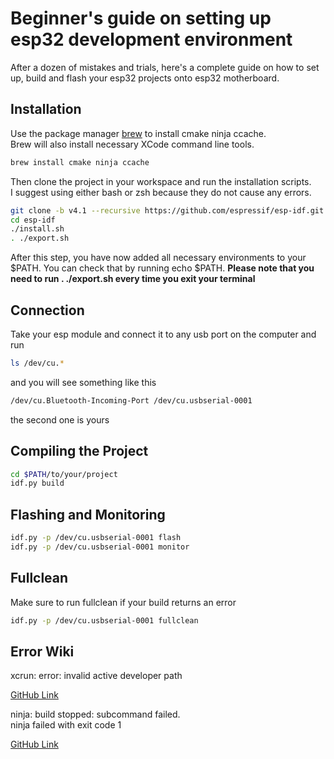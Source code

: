 # Beginner's guide on setting up esp32 development environment

After a dozen of mistakes and trials, here's a complete guide on how to set up, build and flash your esp32 projects onto esp32 motherboard.

## Installation


Use the package manager [brew](https://brew.sh/) to install cmake ninja ccache.  
Brew will also install necessary XCode command line tools.

```bash
brew install cmake ninja ccache
```

Then clone the project in your workspace and run the installation scripts.  
I suggest using either bash or zsh because they do not cause any errors.


```bash
git clone -b v4.1 --recursive https://github.com/espressif/esp-idf.git
cd esp-idf
./install.sh
. ./export.sh
```

After this step, you have now added all necessary environments to your $PATH. You can check that by running echo $PATH. **Please note that you need to run . ./export.sh every time you exit your terminal**


## Connection

Take your esp module and connect it to any usb port on the computer and run
```bash
ls /dev/cu.*
```
and you will see something like this
```bash
/dev/cu.Bluetooth-Incoming-Port	/dev/cu.usbserial-0001
```
the second one is yours

## Compiling the Project

```bash
cd $PATH/to/your/project
idf.py build
```

## Flashing and Monitoring
```bash
idf.py -p /dev/cu.usbserial-0001 flash
idf.py -p /dev/cu.usbserial-0001 monitor
```

## Fullclean
Make sure to run fullclean if your build returns an error
```bash
idf.py -p /dev/cu.usbserial-0001 fullclean
```

## Error Wiki

xcrun: error: invalid active developer path  

[GitHub Link](https://github.com/espressif/esptool/issues/540#issuecomment-687324586)  

ninja: build stopped: subcommand failed.  
ninja failed with exit code 1  

[GitHub Link](https://github.com/espressif/esptool/issues/540#issuecomment-681863191)
